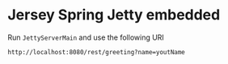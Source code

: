 Jersey Spring Jetty embedded
==============

Run `JettyServerMain` and use the following URI

    http://localhost:8080/rest/greeting?name=youtName


